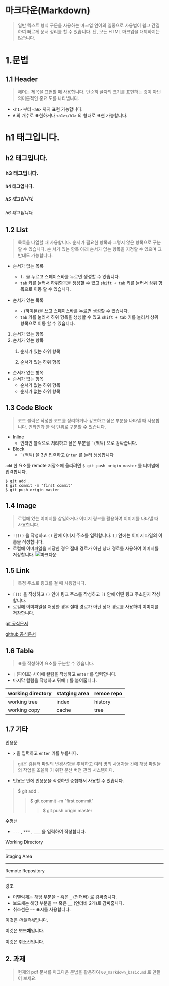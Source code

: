 # 마크다운(Markdown)   
> 일반 텍스트 형식 구문을 사용하는 마크업 언어의 일종으로 사용법이 쉽고 간결하여 빠르게 문서
정리를 할 수 있습니다. 단, 모든 HTML 마크업을 대체하지는 않습니다.

# 1.문법 

## 1.1 Header
>헤더는 제목을 표현할 때 사용합니다. 단순히 글자의 크기를 표현하는 것이 아닌 의미론적인 중요
도를 나타냅니다.
- ```<h1>``` 부터 ```<h6>``` 까지 표현 가능합니다.
- ```#``` 의 개수로 표현하거나 ```<h1></h1>``` 의 형태로 표현 가능합니다.

# h1 태그입니다.
## h2 태그입니다.
### h3 태그입니다.
#### h4 태그입니다.
##### h5 태그입니다.
###### h6 태그입니다.

## 1.2 List
>목록을 나열할 때 사용합니다. 순서가 필요한 항목과 그렇지 않은 항목으로 구분할 수 있습니다. 순
서가 있는 항목 아래 순서가 없는 항목을 지정할 수 있으며 그 반대도 가능합니다.
- 순서가 없는 목록
  - `1.` 을 누르고 스페이스바를 누르면 생성할 수 있습니다.
  - `tab` 키를 눌러서 하위항목을 생성할 수 있고 ``shift + tab`` 키를 눌러서 상위 항목으로 이동
할 수 있습니다.

- 순서가 있는 목록
  - `-` (하이픈)을 쓰고 스페이스바를 누르면 생성할 수 있습니다.
  -  `tab` 키를 눌러서 하위 항목을 생성할 수 있고 ``shift + tab`` 키를 눌러서 상위 항목으로 이동
할 수 있습니다.

1. 순서가 있는 항목
2. 순서가 있는 항목
   1. 순서가 있는 하위 항목

   2. 순서가 있는 하위 항목

- 순서가 없는 항목
- 순서가 없는 항목
    - 순서가 없는 하위 항목
    - 순서가 없는 하위 항목

## 1.3 Code Block
>코드 블럭은 작성한 코드를 정리하거나 강조하고 싶은 부분을 나타낼 때 사용합니다. 인라인과 블
럭 단위로 구분할 수 있습니다.
  - Inline
    - 인라인 블럭으로 처리하고 싶은 부분을 ` (백틱) 으로 감싸줍니다.
  - Block
    - ` (백틱) 을 3번 입력하고 ``Enter`` 를 눌러 생성합니다

``add`` 한 요소를 remote 저장소에 올리려면 ``$ git push origin master`` 를 터미널에 입력합니다.
```
$ git add .
$ git commit -m "first commit"
$ git push origin master
```
## 1.4 Image
>로컬에 있는 이미지를 삽입하거나 이미지 링크를 활용하여 이미지를 나타낼 때 사용합니다.
  - ``![]()`` 을 작성하고 ``()`` 안에 이미지 주소를 입력합니다. ``[]`` 안에는 이미지 파일의 이름을 작성합니다.
  - 로컬에 이미파일을 저장한 경우 절대 경로가 아닌 상대 경로를 사용하여 이미지를 저장합니다.
 ![마크다운](/Users/kimmyeongjun/DataENG-Learning/00_markdown/img.jpg)
## 1.5 Link
>특정 주소로 링크를 걸 때 사용합니다.
  - ``[]()`` 을 작성하고 ``()`` 안에 링크 주소를 작성하고 ``[]`` 안에 어떤 링크 주소인지 작성합니다.
  - 로컬에 이미파일을 저장한 경우 절대 경로가 아닌 상대 경로를 사용하여 이미지를 저장합니다.

[git 공식문서](https://git-scm.com/)

[github 공식문서](https://github.com/)

## 1.6 Table
>표를 작성하여 요소를 구분할 수 있습니다.
- ``|`` (파이프) 사이에 컬럼을 작성하고 ``enter`` 를 입력합니다.
- 마지막 컬럼을 작성하고 뒤에 ``|`` 를 붙여줍니다.
  
|working directory|statging area|remoe repo|
|---|---|---|
|working tree|index|history|
|working copy|cache|tree|

## 1.7 기타
인용문
- ```>``` 을 입력하고 ```enter``` 키를 누릅니다.

>git은 컴퓨터 파일의 변경사항을 추적하고 여러 명의 사용자들 간에 해당 파일들의 작업을 조율하
기 위한 분산 버전 관리 시스템이다.
- 인용문 안에 인용문을 작성하면 중첩해서 사용할 수 있습니다.
> $ git add .
> > $ git commit -m "first commit"
> > > $ git push origin master

수평선
- `---` , `***` , `___` 을 입력하여 작성합니다.


Working Directory
***
Staging Area
***
Remote Repository
___

강조

- 이탤릭체는 해당 부분을 ``*`` 혹은 ``_`` (언더바) 로 감싸줍니다.
- 보드체는 해당 부분을 ``**`` 혹은 ``__`` (언더바 2개)로 감싸줍니다.
- 취소선은 ``~~`` 표시를 사용합니다.

이것은 *이탤릭체*입니다.

이것은 **보드체**입니다.

이것은 ~~취소선~~입니다.

## 2. 과제
>현재의 pdf 문서를 마크다운 문법을 활용하여 ``00_markdown_basic.md`` 로 만들어 보세요.
  